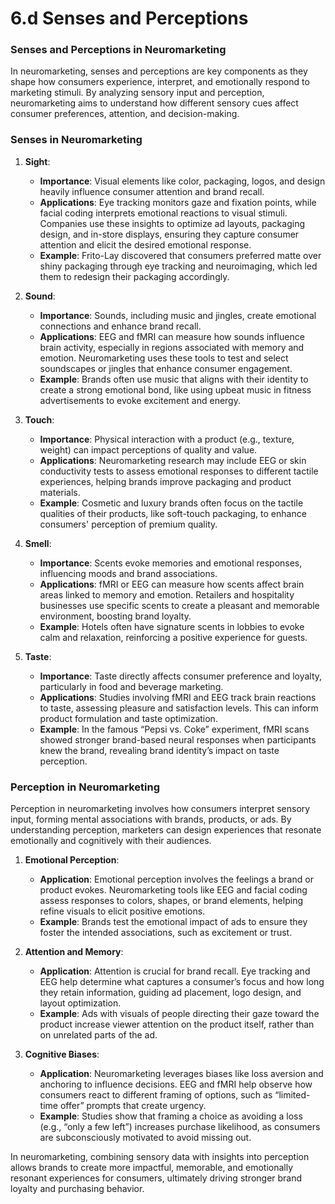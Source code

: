 # 6.d Senses and Perceptions

### Senses and Perceptions in Neuromarketing

In neuromarketing, senses and perceptions are key components as they shape how consumers experience, interpret, and emotionally respond to marketing stimuli. By analyzing sensory input and perception, neuromarketing aims to understand how different sensory cues affect consumer preferences, attention, and decision-making.

### Senses in Neuromarketing

1. **Sight**:
   - **Importance**: Visual elements like color, packaging, logos, and design heavily influence consumer attention and brand recall.
   - **Applications**: Eye tracking monitors gaze and fixation points, while facial coding interprets emotional reactions to visual stimuli. Companies use these insights to optimize ad layouts, packaging design, and in-store displays, ensuring they capture consumer attention and elicit the desired emotional response.
   - **Example**: Frito-Lay discovered that consumers preferred matte over shiny packaging through eye tracking and neuroimaging, which led them to redesign their packaging accordingly.

2. **Sound**:
   - **Importance**: Sounds, including music and jingles, create emotional connections and enhance brand recall.
   - **Applications**: EEG and fMRI can measure how sounds influence brain activity, especially in regions associated with memory and emotion. Neuromarketing uses these tools to test and select soundscapes or jingles that enhance consumer engagement.
   - **Example**: Brands often use music that aligns with their identity to create a strong emotional bond, like using upbeat music in fitness advertisements to evoke excitement and energy.

3. **Touch**:
   - **Importance**: Physical interaction with a product (e.g., texture, weight) can impact perceptions of quality and value.
   - **Applications**: Neuromarketing research may include EEG or skin conductivity tests to assess emotional responses to different tactile experiences, helping brands improve packaging and product materials.
   - **Example**: Cosmetic and luxury brands often focus on the tactile qualities of their products, like soft-touch packaging, to enhance consumers' perception of premium quality.

4. **Smell**:
   - **Importance**: Scents evoke memories and emotional responses, influencing moods and brand associations.
   - **Applications**: fMRI or EEG can measure how scents affect brain areas linked to memory and emotion. Retailers and hospitality businesses use specific scents to create a pleasant and memorable environment, boosting brand loyalty.
   - **Example**: Hotels often have signature scents in lobbies to evoke calm and relaxation, reinforcing a positive experience for guests.

5. **Taste**:
   - **Importance**: Taste directly affects consumer preference and loyalty, particularly in food and beverage marketing.
   - **Applications**: Studies involving fMRI and EEG track brain reactions to taste, assessing pleasure and satisfaction levels. This can inform product formulation and taste optimization.
   - **Example**: In the famous “Pepsi vs. Coke” experiment, fMRI scans showed stronger brand-based neural responses when participants knew the brand, revealing brand identity’s impact on taste perception.

### Perception in Neuromarketing

Perception in neuromarketing involves how consumers interpret sensory input, forming mental associations with brands, products, or ads. By understanding perception, marketers can design experiences that resonate emotionally and cognitively with their audiences.

1. **Emotional Perception**:
   - **Application**: Emotional perception involves the feelings a brand or product evokes. Neuromarketing tools like EEG and facial coding assess responses to colors, shapes, or brand elements, helping refine visuals to elicit positive emotions.
   - **Example**: Brands test the emotional impact of ads to ensure they foster the intended associations, such as excitement or trust.

2. **Attention and Memory**:
   - **Application**: Attention is crucial for brand recall. Eye tracking and EEG help determine what captures a consumer’s focus and how long they retain information, guiding ad placement, logo design, and layout optimization.
   - **Example**: Ads with visuals of people directing their gaze toward the product increase viewer attention on the product itself, rather than on unrelated parts of the ad.

3. **Cognitive Biases**:
   - **Application**: Neuromarketing leverages biases like loss aversion and anchoring to influence decisions. EEG and fMRI help observe how consumers react to different framing of options, such as “limited-time offer” prompts that create urgency.
   - **Example**: Studies show that framing a choice as avoiding a loss (e.g., “only a few left”) increases purchase likelihood, as consumers are subconsciously motivated to avoid missing out.

In neuromarketing, combining sensory data with insights into perception allows brands to create more impactful, memorable, and emotionally resonant experiences for consumers, ultimately driving stronger brand loyalty and purchasing behavior.
